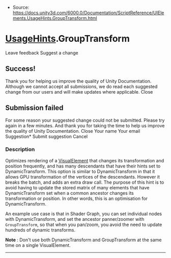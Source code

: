 * Source: https://docs.unity3d.com/6000.0/Documentation/ScriptReference/UIElements.UsageHints.GroupTransform.html

#  [UsageHints](https://docs.unity3d.com/6000.0/Documentation/ScriptReference/UIElements.UsageHints.html).GroupTransform
Leave feedback
Suggest a change
## Success!
Thank you for helping us improve the quality of Unity Documentation. Although we cannot accept all submissions, we do read each suggested change from our users and will make updates where applicable.
Close
## Submission failed
For some reason your suggested change could not be submitted. Please <a>try again</a> in a few minutes. And thank you for taking the time to help us improve the quality of Unity Documentation.
Close
Your name Your email Suggestion* Submit suggestion
Cancel
### Description
Optimizes rendering of a [VisualElement](https://docs.unity3d.com/6000.0/Documentation/ScriptReference/UIElements.VisualElement.html) that changes its transformation and position frequently, and has many descendants that have their hints set to DynamicTransform. 
This option is similar to DynamicTransform in that it allows GPU transformation of the vertices of the descendants. However it breaks the batch, and adds an extra draw call. The purpose of this hint is to avoid having to update the stored matrix of many elements that have DynamicTransform set when a common ancestor changes its transformation or position. In other words, this is an optimisation for DynamicTransform.  
  
An example use case is that in Shader Graph, you can set individual nodes with DynamicTransform, and set the ancestor panner/zoomer with `GroupTransform`, so that when you pan/zoom, you avoid the need to update hundreds of dynamic transforms.  
  
**Note** : Don't use both DynamicTransform and GroupTransform at the same time on a single VisualElement. 
* * *
